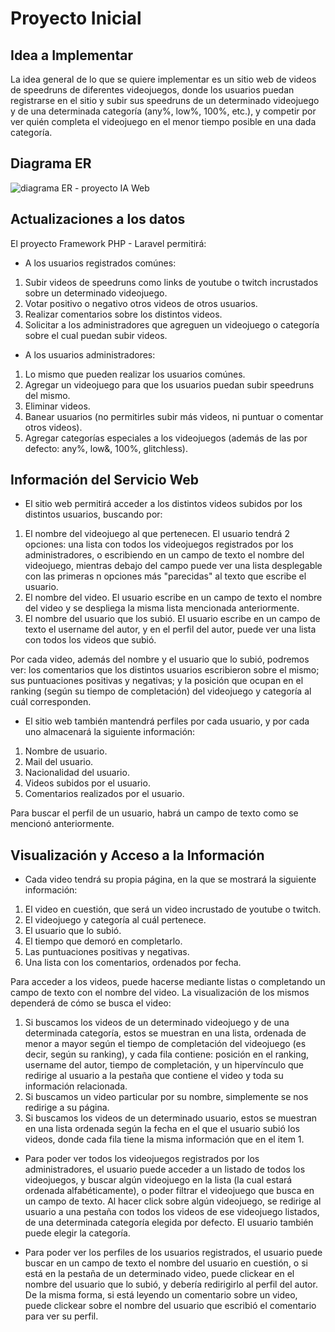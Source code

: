 # Proyecto Inicial

## Idea a Implementar

La idea general de lo que se quiere implementar es un sitio web de videos de speedruns de diferentes videojuegos, donde los usuarios puedan registrarse en el sitio y subir sus speedruns de un determinado videojuego y de una determinada categoría (any%, low%, 100%, etc.), y competir por ver quién completa el videojuego en el menor tiempo posible en una dada categoría.

## Diagrama ER

![diagrama ER - proyecto IA Web](https://user-images.githubusercontent.com/42450883/161850154-8690e92e-923d-467a-85c0-1085ecde8742.jpg)

## Actualizaciones a los datos

El proyecto Framework PHP - Laravel permitirá:

- A los usuarios registrados comúnes:

1. Subir videos de speedruns como links de youtube o twitch incrustados sobre un determinado videojuego.
2. Votar positivo o negativo otros videos de otros usuarios.
3. Realizar comentarios sobre los distintos videos.
4. Solicitar a los administradores que agreguen un videojuego o categoría sobre el cual puedan subir videos.

- A los usuarios administradores:

1. Lo mismo que pueden realizar los usuarios comúnes.
2. Agregar un videojuego para que los usuarios puedan subir speedruns del mismo.
3. Eliminar videos.
4. Banear usuarios (no permitirles subir más videos, ni puntuar o comentar otros videos).
5. Agregar categorías especiales a los videojuegos (además de las por defecto: any%, low&, 100%, glitchless).

## Información del Servicio Web

- El sitio web permitirá acceder a los distintos videos subidos por los distintos usuarios, buscando por:

1. El nombre del videojuego al que pertenecen. El usuario tendrá 2 opciones: una lista con todos los videojuegos registrados por los administradores, o escribiendo en un campo de texto el nombre del videojuego, mientras debajo del campo puede ver una lista desplegable con las primeras n opciones más "parecidas" al texto que escribe el usuario.
2. El nombre del video. El usuario escribe en un campo de texto el nombre del video y se despliega la misma lista mencionada anteriormente.
3. El nombre del usuario que los subió. El usuario escribe en un campo de texto el username del autor, y en el perfil del autor, puede ver una lista con todos los videos que subió.

Por cada video, además del nombre y el usuario que lo subió, podremos ver: los comentarios que los distintos usuarios escribieron sobre el mismo; sus puntuaciones positivas y negativas; y la posición que ocupan en el ranking (según su tiempo de completación) del videojuego y categoría al cuál corresponden.

- El sitio web también mantendrá perfiles por cada usuario, y por cada uno almacenará la siguiente información:

1. Nombre de usuario.
2. Mail del usuario.
3. Nacionalidad del usuario.
4. Videos subidos por el usuario.
5. Comentarios realizados por el usuario.

Para buscar el perfil de un usuario, habrá un campo de texto como se mencionó anteriormente.

## Visualización y Acceso a la Información

- Cada video tendrá su propia página, en la que se mostrará la siguiente información:

1. El video en cuestión, que será un video incrustado de youtube o twitch.
2. El videojuego y categoría al cuál pertenece.
3. El usuario que lo subió.
4. El tiempo que demoró en completarlo.
5. Las puntuaciones positivas y negativas.
6. Una lista con los comentarios, ordenados por fecha.

Para acceder a los videos, puede hacerse mediante listas o completando un campo de texto con el nombre del video. La visualización de los mismos dependerá de cómo se busca el video:

1. Si buscamos los videos de un determinado videojuego y de una determinada categoría, estos se muestran en una lista, ordenada de menor a mayor según el tiempo de completación del videojuego (es decir, según su ranking), y cada fila contiene: posición en el ranking, username del autor, tiempo de completación, y un hipervínculo que redirige al usuario a la pestaña que contiene el video y toda su información relacionada.
2. Si buscamos un video particular por su nombre, simplemente se nos redirige a su página.
3. Si buscamos los videos de un determinado usuario, estos se muestran en una lista ordenada según la fecha en el que el usuario subió los videos, donde cada fila tiene la misma información que en el item 1.

- Para poder ver todos los videojuegos registrados por los administradores, el usuario puede acceder a un listado de todos los videojuegos, y buscar algún videojuego en la lista (la cual estará ordenada alfabéticamente), o poder filtrar el videojuego que busca en un campo de texto. Al hacer click sobre algún videojuego, se redirige al usuario a una pestaña con todos los videos de ese videojuego listados, de una determinada categoría elegida por defecto. El usuario también puede elegir la categoría.

- Para poder ver los perfiles de los usuarios registrados, el usuario puede buscar en un campo de texto el nombre del usuario en cuestión, o si está en la pestaña de un determinado video, puede clickear en el nombre del usuario que lo subió, y debería redirigirlo al perfil del autor. De la misma forma, si está leyendo un comentario sobre un video, puede clickear sobre el nombre del usuario que escribió el comentario para ver su perfil.
